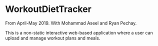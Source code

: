 # WorkoutDietTracker
From April-May 2019. With Mohammad Aseel and Ryan Pechay.

This is a non-static interactive web-based application where a user can upload and manage workout plans and meals.
